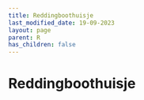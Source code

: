 ```yaml
---
title: Reddingboothuisje
last_modified_date: 19-09-2023
layout: page
parent: R
has_children: false
---
```


Reddingboothuisje
=================


